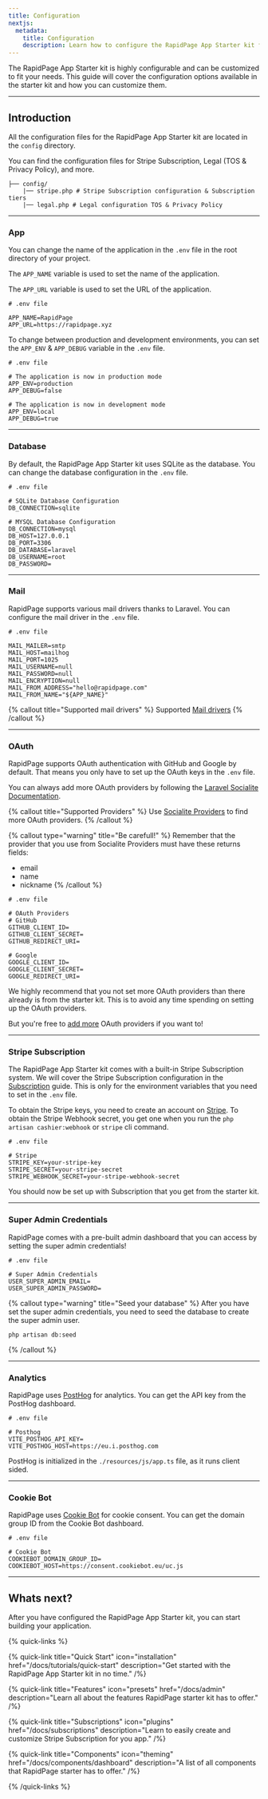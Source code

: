 ```yaml
---
title: Configuration
nextjs:
  metadata:
    title: Configuration
    description: Learn how to configure the RapidPage App Starter kit for your next project.
---
```


The RapidPage App Starter kit is highly configurable and can be customized to fit your needs. This guide will cover the configuration options available in the starter kit and how you can customize them.

---

## Introduction
All the configuration files for the RapidPage App Starter kit are located in the `config` directory. 

You can find the configuration files for Stripe Subscription, Legal (TOS & Privacy Policy), and more.

```shell
├── config/
    |── stripe.php # Stripe Subscription configuration & Subscription tiers
    |── legal.php # Legal configuration TOS & Privacy Policy
```
---

### App
You can change the name of the application in the `.env` file in the root directory of your project. 

The `APP_NAME` variable is used to set the name of the application.

The `APP_URL` variable is used to set the URL of the application.

```shell
# .env file

APP_NAME=RapidPage
APP_URL=https://rapidpage.xyz
```

To change between production and development environments, you can set the `APP_ENV` & `APP_DEBUG` variable in the `.env` file.

```shell
# .env file

# The application is now in production mode
APP_ENV=production
APP_DEBUG=false

# The application is now in development mode
APP_ENV=local
APP_DEBUG=true
```

---

### Database
By default, the RapidPage App Starter kit uses SQLite as the database. You can change the database configuration in the `.env` file.

```shell
# .env file

# SQLite Database Configuration
DB_CONNECTION=sqlite

# MYSQL Database Configuration
DB_CONNECTION=mysql
DB_HOST=127.0.0.1
DB_PORT=3306
DB_DATABASE=laravel
DB_USERNAME=root
DB_PASSWORD=
```

---

### Mail
RapidPage supports various mail drivers thanks to Laravel. You can configure the mail driver in the `.env` file.

```shell
# .env file

MAIL_MAILER=smtp
MAIL_HOST=mailhog
MAIL_PORT=1025
MAIL_USERNAME=null
MAIL_PASSWORD=null
MAIL_ENCRYPTION=null
MAIL_FROM_ADDRESS="hello@rapidpage.com"
MAIL_FROM_NAME="${APP_NAME}"
```

{% callout title="Supported mail drivers" %}
Supported [Mail drivers](https://laravel.com/docs/11.x/mail#driver-prerequisites)
{% /callout %}

---

### OAuth

RapidPage supports OAuth authentication with GitHub and Google by default. That means you only have to set up the OAuth keys in the `.env` file.

You can always add more OAuth providers by following the [Laravel Socialite Documentation](https://laravel.com/docs/socialite).

{% callout title="Supported Providers" %}
Use [Socialite Providers](https://socialiteproviders.com/) to find more OAuth providers.
{% /callout %}

{% callout type="warning" title="Be carefull!" %}
Remember that the provider that you use from Socialite Providers must have these returns fields:

- email
- name
- nickname
{% /callout %}

```shell
# .env file

# OAuth Providers
# GitHub
GITHUB_CLIENT_ID=
GITHUB_CLIENT_SECRET=
GITHUB_REDIRECT_URI=

# Google
GOOGLE_CLIENT_ID=
GOOGLE_CLIENT_SECRET=
GOOGLE_REDIRECT_URI=
```

We highly recommend that you not set more OAuth providers than there already is from the starter kit. This is to avoid any time spending on setting up the OAuth providers.

But you're free to [add more](/docs/oauth) OAuth providers if you want to!

---

### Stripe Subscription

The RapidPage App Starter kit comes with a built-in Stripe Subscription system. We will cover the Stripe Subscription configuration in the [Subscription](/docs/subscription) guide. This is only for the environment variables that you need to set in the `.env` file.

To obtain the Stripe keys, you need to create an account on [Stripe](https://stripe.com/).
To obtain the Stripe Webhook secret, you get one when you run the `php artisan cashier:webhook` or `stripe` cli command.

```shell
# .env file

# Stripe
STRIPE_KEY=your-stripe-key
STRIPE_SECRET=your-stripe-secret
STRIPE_WEBHOOK_SECRET=your-stripe-webhook-secret
```

You should now be set up with Subscription that you get from the starter kit.

---


### Super Admin Credentials
RapidPage comes with a pre-built admin dashboard that you can access by setting the super admin credentials!

```shell
# .env file

# Super Admin Credentials
USER_SUPER_ADMIN_EMAIL=
USER_SUPER_ADMIN_PASSWORD=
```

{% callout type="warning" title="Seed your database" %}
After you have set the super admin credentials, you need to seed the database to create the super admin user.

```shell
php artisan db:seed
```
{% /callout %}

---

### Analytics
RapidPage uses [PostHog](https://eu.posthog.com) for analytics. You can get the API key from the PostHog dashboard.

```shell
# .env file

# Posthog
VITE_POSTHOG_API_KEY=
VITE_POSTHOG_HOST=https://eu.i.posthog.com
```

PostHog is initialized in the `./resources/js/app.ts` file, as it runs client sided.

---

### Cookie Bot
RapidPage uses [Cookie Bot](https://www.cookiebot.com/) for cookie consent. You can get the domain group ID from the Cookie Bot dashboard.

```shell
# .env file

# Cookie Bot
COOKIEBOT_DOMAIN_GROUP_ID=
COOKIEBOT_HOST=https://consent.cookiebot.eu/uc.js
```

---

## Whats next?

After you have configured the RapidPage App Starter kit, you can start building your application.
    
{% quick-links %}

{% quick-link title="Quick Start" icon="installation" href="/docs/tutorials/quick-start" description="Get started with the RapidPage App Starter kit in no time." /%}

{% quick-link title="Features" icon="presets" href="/docs/admin" description="Learn all about the features RapidPage starter kit has to offer." /%}

{% quick-link title="Subscriptions" icon="plugins" href="/docs/subscriptions" description="Learn to easily create and customize Stripe Subscription for you app." /%}

{% quick-link title="Components" icon="theming" href="/docs/components/dashboard" description="A list of all components that RapidPage starter has to offer." /%}

{% /quick-links %}
